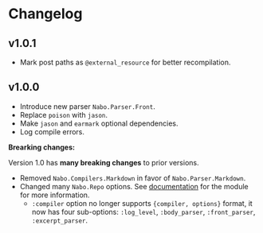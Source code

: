 # Changelog

## v1.0.1

* Mark post paths as `@external_resource` for better recompilation.

## v1.0.0

* Introduce new parser `Nabo.Parser.Front`.
* Replace `poison` with `jason`.
* Make `jason` and `earmark` optional dependencies.
* Log compile errors.

**Brearking changes:**

Version 1.0 has **many breaking changes** to prior versions.

* Removed `Nabo.Compilers.Markdown` in favor of `Nabo.Parser.Markdown`.
* Changed many `Nabo.Repo` options. See [documentation](http://hexdocs.pm/nabo) for the module for more information.
  * `:compiler` option no longer supports `{compiler, options}` format, it now
    has four sub-options: `:log_level`, `:body_parser`, `:front_parser`,
    `:excerpt_parser`.
